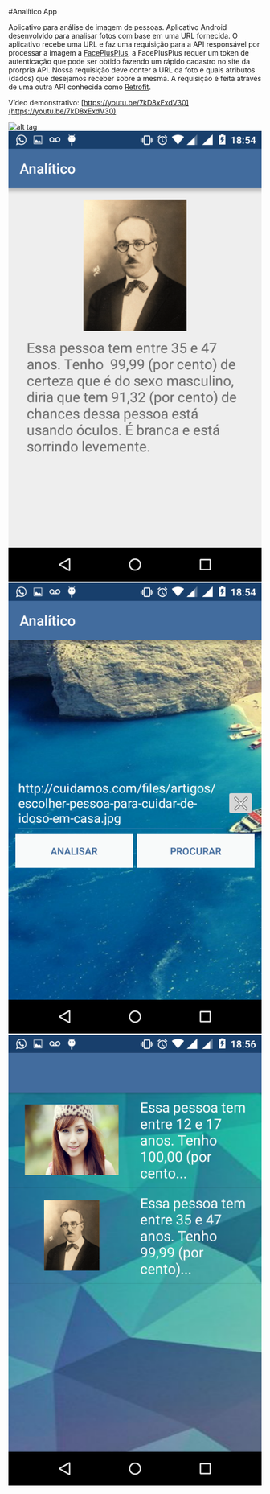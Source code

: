 
#Analítico App

Aplicativo para análise de imagem de pessoas. Aplicativo Android desenvolvido para analisar fotos com base em uma URL fornecida. O aplicativo recebe uma URL e faz uma requisição para a API responsável por processar a imagem a [FacePlusPlus](https://market.mashape.com/faceplusplus/faceplusplus-face-detection), a FacePlusPlus requer um token de autenticação que pode ser obtido fazendo um rápido cadastro no site da prorpria API. Nossa requisição deve conter a URL da foto e quais atributos (dados) que desejamos receber sobre a mesma. A requisição é feita através de uma outra API conhecida como [Retrofit](http://square.github.io/retrofit/).

Vídeo demonstrativo: [https://youtu.be/7kD8xExdV30](https://youtu.be/7kD8xExdV30)

![alt tag](Analitico/app/src/main/res/example/app1.png=250x250)
![alt tag](Analitico/app/src/main/res/example/app2.png)
![alt tag](Analitico/app/src/main/res/example/app3.png)
![alt tag](Analitico/app/src/main/res/example/app4.png)

